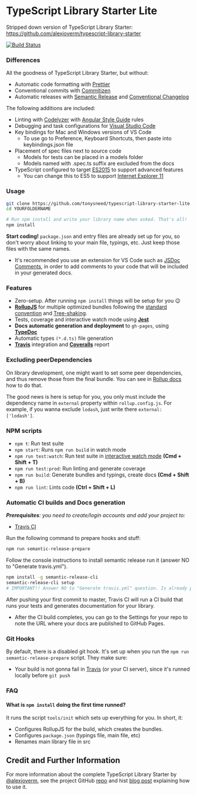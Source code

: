 # TypeScript Library Starter Lite

Stripped down version of TypeScript Library Starter: <https://github.com/alexjoverm/typescript-library-starter>

[![Build Status](https://travis-ci.org/tonysneed/typescript-library-starter-lite.svg)](https://travis-ci.org/tonysneed/typescript-library-starter-lite)

### Differences

All the goodness of TypeScript Library Starter, but without:
  - Automatic code formatting with [Prettier](https://github.com/prettier/prettier)
  - Conventional commits with [Commitizen](https://github.com/commitizen/cz-cli)
  - Automatic releases with [Semantic Release](https://github.com/semantic-release/semantic-release) and [Conventional Changelog](https://github.com/conventional-changelog/conventional-changelog)

The following additions are included:
  - Linting with [Codelyzer](http://codelyzer.com) with [Angular Style Guide](https://angular.io/guide/styleguide) rules
  - Debugging and task configurations for [Visual Studio Code](https://code.visualstudio.com)
  - Key bindings for Mac and Windows versions of VS Code
    + To use go to Preference, Keyboard Shortcuts, then paste into keybindings.json file
  - Placement of spec files next to source code
    + Models for tests can be placed in a models folder
    + Models named with .spec.ts suffix are excluded from the docs
  - TypeScript configured to target [ES2015](https://babeljs.io/learn-es2015/) to support advanced features
    + You can change this to ES5 to support [Internet Explorer 11](http://kangax.github.io/compat-table/es5/#ie11)

### Usage

```bash
git clone https://github.com/tonysneed/typescript-library-starter-lite.git YOURFOLDERNAME
cd YOURFOLDERNAME

# Run npm install and write your library name when asked. That's all!
npm install
```

**Start coding!** `package.json` and entry files are already set up for you, so don't worry about linking to your main file, typings, etc. Just keep those files with the same names.

- It's recommended you use an extension for VS Code such as [JSDoc Comments](https://marketplace.visualstudio.com/items?itemName=stevencl.addDocComments), in order to add comments to your code that will be included in your generated docs.

### Features

 - Zero-setup. After running `npm install` things will be setup for you :wink:
 - **[RollupJS](https://rollupjs.org/)** for multiple optimized bundles following the [standard convention](http://2ality.com/2017/04/setting-up-multi-platform-packages.html) and [Tree-shaking](https://alexjoverm.github.io/2017/03/06/Tree-shaking-with-Webpack-2-TypeScript-and-Babel/).
 - Tests, coverage and interactive watch mode using **[Jest](http://facebook.github.io/jest/)**
 - **Docs automatic generation and deployment** to `gh-pages`, using **[TypeDoc](http://typedoc.org/)**
 - Automatic types `(*.d.ts)` file generation
 - **[Travis](https://travis-ci.org)** integration and **[Coveralls](https://coveralls.io/)** report

### Excluding peerDependencies

On library development, one might want to set some peer dependencies, and thus remove those from the final bundle. You can see in [Rollup docs](https://rollupjs.org/#peer-dependencies) how to do that.

The good news is here is setup for you, you only must include the dependency name in `external` property within `rollup.config.js`. For example, if you wanna exclude `lodash`, just write there `external: ['lodash']`.

### NPM scripts

 - `npm t`: Run test suite
 - `npm start`: Runs `npm run build` in watch mode
 - `npm run test:watch`: Run test suite in [interactive watch mode](http://facebook.github.io/jest/docs/cli.html#watch) **(Cmd + Shift + T)**
 - `npm run test:prod`: Run linting and generate coverage
 - `npm run build`: Generate bundles and typings, create docs **(Cmd + Shift + B)**
 - `npm run lint`: Lints code **(Ctrl + Shift + L)**

### Automatic CI builds and Docs generation

_**Prerequisites**: you need to create/login accounts and add your project to:_
 - [Travis CI](https://travis-ci.org/)

Run the following command to prepare hooks and stuff:

```bash
npm run semantic-release-prepare
```

Follow the console instructions to install semantic release run it (answer NO to "Generate travis.yml").

```bash
npm install -g semantic-release-cli
semantic-release-cli setup
# IMPORTANT!! Answer NO to "Generate travis.yml" question. Is already prepared for you :P
```

After pushing your first commit to master, Travis CI will run a CI build that runs your tests and generates documentation for your library.
  - After the CI build completes, you can go to the Settings for your repo to note the URL where your docs are published to GitHub Pages.

### Git Hooks

By default, there is a disabled git hook. It's set up when you run the `npm run semantic-release-prepare` script. They make sure:
 - Your build is not gonna fail in [Travis](https://travis-ci.org) (or your CI server), since it's runned locally before `git push`

### FAQ

#### What is `npm install` doing the first time runned?

It runs the script `tools/init` which sets up everything for you. In short, it:
 - Configures RollupJS for the build, which creates the bundles.
 - Configures `package.json` (typings file, main file, etc)
 - Renames main library file in src

## Credit and Further Information

For more information about the complete TypeScript Library Starter by [@alexjoverm](https://twitter.com/alexjoverm), see the project GitHub [repo](https://github.com/alexjoverm/typescript-library-starter) and hist [blog post](https://dev.to/alexjoverm/write-a-library-using-typescript-library-starter) explaining how to use it.


